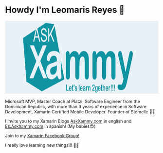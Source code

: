# Howdy I'm Leomaris Reyes 🙋‍

<img src="https://github.com/LeomarisReyes/leomarisreyes/blob/master/LogoAskXammy.jpeg" height="240" width="910" title="AskXammy"/>


Microsoft MVP, Master Coach at Platzi, Software Engineer from the Dominican Republic, with more than 6 years of experience in Software Development. Xamarin Certified Mobile Developer. Founder  of Stemelle 👩‍💻

I invite you to my Xamarin Blogs <a href="https://askxammy.com">AskXammy.com</a> in english and <a href="https://es.askxammy.com">Es.AskXammy.com</a> in spanish! (My babies😍)

Join to my <a href="https://www.facebook.com/groups/aprendiendoxamarinformsynetcore">Xamarin Facebook Group!</a> 

I really love learning new things!!! 💚💕
